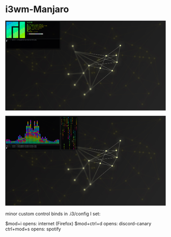 # i3wm-Manjaro

![Alt Text](https://github.com/four1xxxxxx/i3wm-Manjaro/blob/master/scrots/scrot1.png)

![Alt Text](https://github.com/four1xxxxxx/i3wm-Manjaro/blob/master/scrots/scrot2.png)


minor custom control binds in .i3/config I set:
 
$mod+i opens: internet (Firefox) 
$mod+ctrl+d opens: discord-canary
ctrl+mod+s opens: spotify
 
